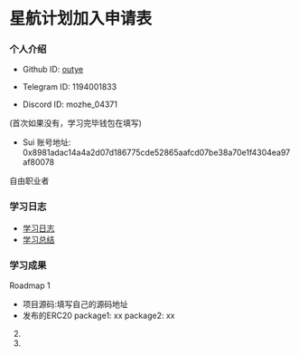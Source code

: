 # 星航计划加入申请表

### 个人介绍

* Github ID: [outye](https://github.com/outye)

* Telegram ID: 1194001833

* Discord ID: mozhe_04371

(首次如果没有，学习完毕钱包在填写)
* Sui 账号地址: 0x8981adac14a4a2d07d186775cde52865aafcd07be38a70e1f4304ea97af80078

自由职业者

### 学习日志

- [学习日志](journal.md)
- [学习总结](summary.md)

### 学习成果

Roadmap  1  
- 项目源码:填写自己的源码地址
- 发布的ERC20
package1: xx
package2: xx


2.


3. 

